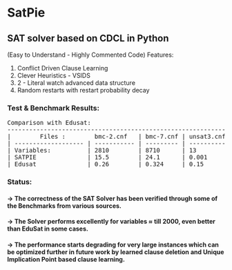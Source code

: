 # SatPie
## SAT solver based on CDCL in Python
(Easy to Understand - Highly Commented Code)
Features:
1. Conflict Driven Clause Learning
2. Clever Heuristics - VSIDS
3. 2 - Literal watch advanced data structure
4. Random restarts with restart probability decay



### Test & Benchmark Results:
<pre>
Comparison with Edusat:
---------------------------------------------------------------------------------------------------
|        Files :        bmc-2.cnf   | bmc-7.cnf | unsat3.cnf | par8.cnf | aim-50 | aim100 | zebra |
| ------------------- | ----------- | --------- | ---------- | -------- | ------ | ------ | ----- |
| Variables:          | 2810        | 8710      | 13         | 64       | 50     | 100    | 155   |
| SATPIE              | 15.5        | 24.1      | 0.001      | 0.014    | 0.015  | 0.013  | 0.016 |
| Edusat              | 0.26        | 0.324     | 0.15       | 0.014    | 0.031  | 0.013  | 0.4   |
</pre>


### Status:
#### -> The correctness of the SAT Solver has been verified through some of the Benchmarks from various sources. 
#### -> The Solver performs excellently for variables ≈ till 2000, even better than EduSat in some cases.
#### -> The performance starts degrading for very large instances which can be optimized further in future work by learned clause deletion and    Unique Implication Point based clause learning.
